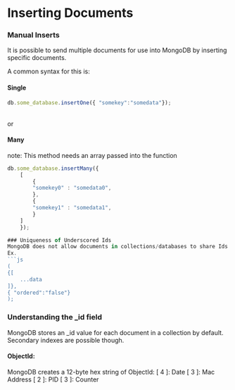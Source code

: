 # Inserting Documents

### Manual Inserts
It is possible to send multiple documents for use into MongoDB by inserting specific documents.

A common syntax for this is:
#### Single
```js
db.some_database.insertOne({ "somekey":"somedata"});
```
<br> or
#### Many
note: This method needs an array passed into the function
```js
db.some_database.insertMany({
    [
        {
	    "somekey0" : "somedata0",
        },
        {
	    "somekey1" : "somedata1",
        }
    ]
    }); 

### Uniqueness of Underscored Ids
MongoDB does not allow documents in collections/databases to share Ids. They must be unique, or will compile an error. If an insert command shares an id among multiple documents, the command will only insert documents in MongoDB until the error occurs. However, a Mongo command can be specified to keep running.
Ex.
```js
( 
{[
    ...data
]},
{ "ordered":"false"}
);
```

### Understanding the _id field
MongoDB stores an _id value for each document in a collection by default. Secondary indexes are possible though.

#### ObjectId:
MongoDB creates a 12-byte hex string of ObjectId:
[ 4 ]: Date
[ 3 ]: Mac Address
[ 2 ]: PID
[ 3 ]: Counter

